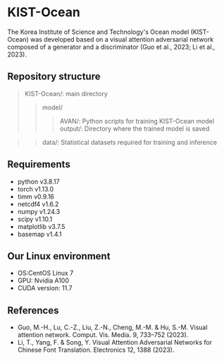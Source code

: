 # KIST-Ocean
The Korea Institute of Science and Technology's Ocean model (KIST-Ocean) was developed based on a visual attention adversarial network composed of a generator and a discriminator (Guo et al., 2023; Li et al., 2023).

## Repository structure
> KIST-Ocean/: main directory
>> model/
>>> AVAN/: Python scripts for training KIST-Ocean model
>>> output/: Directory where the trained model is saved

>> data/: Statistical datasets required for training and inference

## Requirements
- python v3.8.17
- torch v1.13.0
- timm v0.9.16
- netcdf4 v1.6.2
- numpy v1.24.3
- scipy v1.10.1
- matplotlib v3.7.5
- basemap v1.4.1

## Our Linux environment
- OS:CentOS Linux 7
- GPU: Nvidia A100
- CUDA version: 11.7

## References
- Guo, M.-H., Lu, C.-Z., Liu, Z.-N., Cheng, M.-M. & Hu, S.-M. Visual attention network. Comput. Vis. Media. 9, 733–752 (2023).
- Li, T., Yang, F. & Song, Y. Visual Attention Adversarial Networks for Chinese Font Translation. Electronics 12, 1388 (2023).

